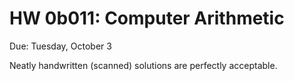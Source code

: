 # HW 0b011: Computer Arithmetic

Due: Tuesday, October 3

Neatly handwritten (scanned) solutions are perfectly acceptable.
